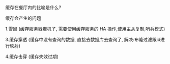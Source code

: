 缓存在餐厅内的比喻是什么?  




缓存会产生的问题  

1.雪崩 (缓存服务器宕机了, 需要使用缓存服务的 HA 操作,使用主从复制,哨兵模式)  

3.缓存穿透 (缓存中没有查询的数据, 直接去数据库去查询了, 解决:布隆过滤跟id进行映射)  

4.缓存击穿 (缓存失效过期)  